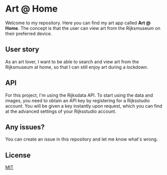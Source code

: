 # Art @ Home
Welcome to my repository. Here you can find my art app called **Art @ Home**. The concept is that the user can view art from the Rijksmuseum on their preferred device.

## User story
As an art lover, I want to be able to search and view art from the Rijksmuseum at home, so that I can still enjoy art during a lockdown.

## API
For this project, I'm using the Rijksdata API. To start using the data and images, you need to obtain an API key by registering for a Rijksstudio account. You will be given a key instantly upon request, which you can find at the advanced settings of your Rijksstudio account.

## Any issues?
You can create an issue in this repository and let me know what's wrong.

 ## License
[MIT](https://github.com/AronPelgrim/web-app-from-scratch-2122/blob/master/LICENSE)